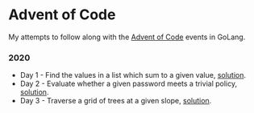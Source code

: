 # Advent of Code

My attempts to follow along with the [Advent of Code](https://adventofcode.com) events in GoLang.

### 2020

* Day 1 - Find the values in a list which sum to a given value, [solution](./2020/day1.go). 
* Day 2 - Evaluate whether a given password meets a trivial policy, [solution](./2020/day2.go).
* Day 3 - Traverse a grid of trees at a given slope, [solution](./2020/day3.go).